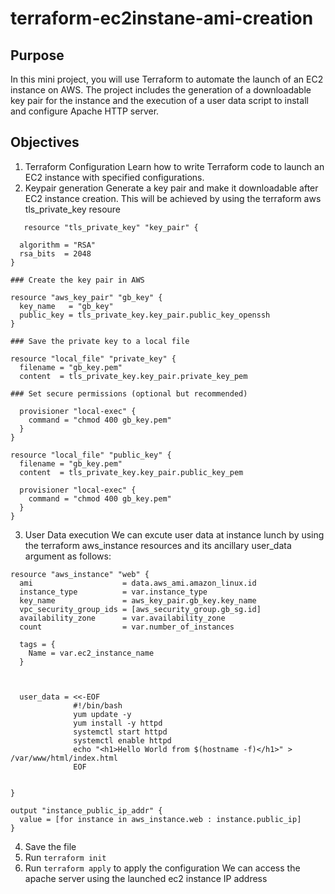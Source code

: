 # terraform-ec2instane-ami-creation

## Purpose

In this mini project, you will use Terraform to automate the launch of an EC2 instance on AWS. The project includes the generation of a downloadable key pair for the instance and the execution of a user data script to install and configure Apache HTTP server.

## Objectives

1. Terraform Configuration
   Learn how to write Terraform code to launch an EC2 instance with specified configurations.
2. Keypair generation
   Generate a key pair and make it downloadable after EC2 instance creation.
   This will be achieved by using the terraform aws tls_private_key resoure

```DSL
   resource "tls_private_key" "key_pair" {

  algorithm = "RSA"
  rsa_bits  = 2048
}

### Create the key pair in AWS

resource "aws_key_pair" "gb_key" {
  key_name   = "gb_key"
  public_key = tls_private_key.key_pair.public_key_openssh
}

### Save the private key to a local file

resource "local_file" "private_key" {
  filename = "gb_key.pem"
  content  = tls_private_key.key_pair.private_key_pem

### Set secure permissions (optional but recommended)

  provisioner "local-exec" {
    command = "chmod 400 gb_key.pem"
  }
}

resource "local_file" "public_key" {
  filename = "gb_key.pem"
  content  = tls_private_key.key_pair.public_key_pem

  provisioner "local-exec" {
    command = "chmod 400 gb_key.pem"
  }
}

   ```

3. User Data execution
We can excute user data at instance lunch by using the terraform aws_instance resources and its ancillary user_data argument as follows:

```DSL
resource "aws_instance" "web" {
  ami                    = data.aws_ami.amazon_linux.id
  instance_type          = var.instance_type
  key_name               = aws_key_pair.gb_key.key_name
  vpc_security_group_ids = [aws_security_group.gb_sg.id]
  availability_zone      = var.availability_zone
  count                  = var.number_of_instances

  tags = {
    Name = var.ec2_instance_name
  }



  user_data = <<-EOF
              #!/bin/bash
              yum update -y
              yum install -y httpd
              systemctl start httpd
              systemctl enable httpd
              echo "<h1>Hello World from $(hostname -f)</h1>" > /var/www/html/index.html
              EOF


}

output "instance_public_ip_addr" {
  value = [for instance in aws_instance.web : instance.public_ip]
}

```

4. Save the file
5. Run `terraform init`
6. Run `terraform apply` to apply the configuration
We can access the apache server using the launched ec2 instance IP address
